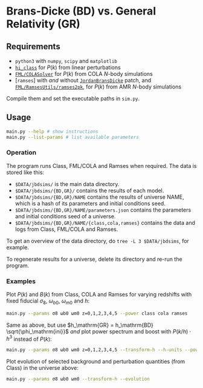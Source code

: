 # Brans-Dicke (BD) vs. General Relativity (GR)

## Requirements

* `python3` with `numpy`, `scipy` and `matplotlib`
* [`hi_class`](https://github.com/miguelzuma/hi_class_public/) for $P(k)$ from linear perturbations
* [`FML/COLASolver`](https://github.com/HAWinther/FML/tree/master/FML/COLASolver) for $P(k)$ from COLA $N$-body simulations
* [`ramses`] with *and* without [`JordanBransDicke`](https://github.com/HAWinther/JordanBransDicke) patch, and [`FML/RamsesUtils/ramses2pk`](https://github.com/hersle/FML/tree/master/FML/RamsesUtils/ramses2pk), for $P(k)$ from AMR $N$-body simulations

Compile them and set the executable paths in `sim.py`.

## Usage

```sh
main.py --help # show instructions
main.py --list-params # list available parameters
```

### Operation

The program runs Class, FML/COLA and Ramses when required.
The data is stored like this:

* `$DATA/jbdsims/` is the main data directory.
* `$DATA/jbdsims/{BD,GR}/` contains the results of each model.
* `$DATA/jbdsims/{BD,GR}/NAME` contains the results of universe NAME, which is a hash of its parameters and initial conditions seed.
* `$DATA/jbdsims/{BD,GR}/NAME/parameters.json` contains the parameters and initial conditions seed of a universe.
* `$DATA/jbdsims/{BD,GR}/NAME/{class,cola,ramses}` contains the data and logs from Class, FML/COLA and Ramses.

To get an overview of the data directory, do `tree -L 3 $DATA/jbdsims`, for example.

To regenerate results for a universe, delete its directory and re-run the program.

### Examples

Plot $P(k)$ and $B(k)$ from Class, COLA and Ramses for varying redshifts with fixed fiducial $\sigma_8$, $\omega_{b0}$, $\omega_{m0}$ and $h$:

```sh
main.py --params σ8 ωb0 ωm0 z=0,1,2,3,4,5 --power class cola ramses
```

Same as above, but use $h_\mathrm{GR} = h_\mathrm{BD} \sqrt{\phi_\mathrm{ini}}$ *and* plot power spectrum and boost with $P(k/h) \cdot h^3$ instead of $P(k)$:

```sh
main.py --params σ8 ωb0 ωm0 z=0,1,2,3,4,5 --transform-h --h-units --power class cola ramses
```

Plot evolution of selected background and perturbation quantities (from Class) in the universe above:

```sh
main.py --params σ8 ωb0 ωm0 --transform-h --evolution
```
